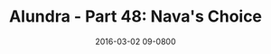 ---
layout: entry.pug
title: "Alundra - Part 48: Nava's Choice"
date: 2016-03-02 09-0800
publishDate: 2017-10-31 12:00:00 -0800
categories: playthroughs alundra
draft: true
---